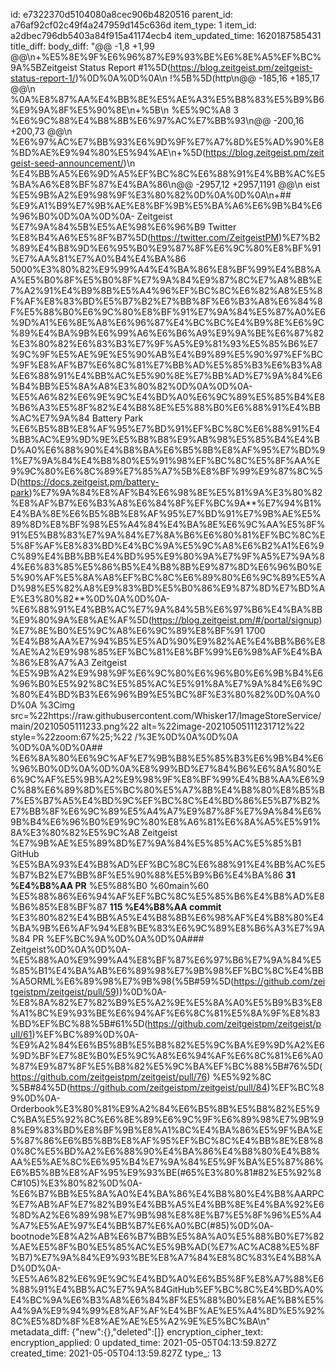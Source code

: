 id: e7322370d5104080a8cec906b4820516
parent_id: a76af92cf02c49f4a247959d145c636d
item_type: 1
item_id: a2dbec796db5403a84f915a41174ecb4
item_updated_time: 1620187585431
title_diff: 
body_diff: "@@ -1,8 +1,99 @@\\n+%E5%8E%9F%E6%96%87%E9%93%BE%E6%8E%A5%EF%BC%9A%5BZeitgeist Status Report #1%5D(https://blog.zeitgeist.pm/zeitgeist-status-report-1/)%0D%0A%0D%0A\\n !%5B%5D(http\\n@@ -185,16 +185,17 @@\\n %0A%E8%87%AA%E4%BB%8E%E5%AE%A3%E5%B8%83%E5%B9%B6%E9%9A%8F%E5%90%8E\\n+%5B\\n %E5%9C%A8 3 %E6%9C%88%E4%B8%8B%E6%97%AC%E7%BB%93\\n@@ -200,16 +200,73 @@\\n %E6%97%AC%E7%BB%93%E6%9D%9F%E7%A7%8D%E5%AD%90%E8%BD%AE%E9%94%80%E5%94%AE\\n+%5D(https://blog.zeitgeist.pm/zeitgeist-seed-announcement/)\\n %E4%BB%A5%E6%9D%A5%EF%BC%8C%E6%88%91%E4%BB%AC%E5%BA%A6%E8%BF%87%E4%BA%86\\n@@ -2957,12 +2957,1191 @@\\n eist %E5%9B%A2%E9%98%9F%E3%80%82%0D%0A%0D%0A\\n+## %E9%A1%B9%E7%9B%AE%E8%BF%9B%E5%BA%A6%E6%9B%B4%E6%96%B0%0D%0A%0D%0A- Zeitgeist %E7%9A%84%5B%E5%AE%98%E6%96%B9 Twitter %E8%B4%A6%E5%8F%B7%5D(https://twitter.com/ZeitgeistPM)%E7%B2%89%E4%B8%9D%E6%95%B0%E9%87%8F%E6%9C%80%E8%BF%91%E7%AA%81%E7%A0%B4%E4%BA%86 5000%E3%80%82%E9%99%A4%E4%BA%86%E8%BF%99%E4%B8%AA%E5%B0%8F%E5%B0%8F%E7%9A%84%E9%87%8C%E7%A8%8B%E7%A2%91%E4%B9%8B%E5%A4%96%EF%BC%8C%E6%82%A8%E5%8F%AF%E8%83%BD%E5%B7%B2%E7%BB%8F%E6%B3%A8%E6%84%8F%E5%88%B0%E6%9C%80%E8%BF%91%E7%9A%84%E5%87%A0%E6%9D%A1%E6%8E%A8%E6%96%87%E4%BC%BC%E4%B9%8E%E6%9C%89%E4%BA%9B%E6%99%A6%E6%B6%A9%E9%9A%BE%E6%87%82%E3%80%82%E6%83%B3%E7%9F%A5%E9%81%93%E5%85%B6%E7%9C%9F%E5%AE%9E%E5%90%AB%E4%B9%89%E5%90%97%EF%BC%9F%E8%AF%B7%E6%8C%81%E7%BB%AD%E5%85%B3%E6%B3%A8%E6%88%91%E4%BB%AC%E5%90%8E%E7%BB%AD%E7%9A%84%E6%B4%BB%E5%8A%A8%E3%80%82%0D%0A%0D%0A- %E5%A6%82%E6%9E%9C%E4%BD%A0%E6%9C%89%E5%85%B4%E8%B6%A3%E5%8F%82%E4%B8%8E%E5%88%B0%E6%88%91%E4%BB%AC%E7%9A%84 Battery Park %E6%B5%8B%E8%AF%95%E7%BD%91%EF%BC%8C%E6%88%91%E4%BB%AC%E9%9D%9E%E5%B8%B8%E9%AB%98%E5%85%B4%E4%BD%A0%E6%88%90%E4%B8%BA%E6%B5%8B%E8%AF%95%E7%BD%91%E7%9A%84%E4%B8%80%E5%91%98%EF%BC%8C%E5%8F%AA%E9%9C%80%E6%8C%89%E7%85%A7%5B%E8%BF%99%E9%87%8C%5D(https://docs.zeitgeist.pm/battery-park)%E7%9A%84%E8%AF%B4%E6%98%8E%E5%81%9A%E3%80%82%E8%AF%B7%E6%B3%A8%E6%84%8F%EF%BC%9A**%E7%94%B1%E4%BA%8E%E6%B5%8B%E8%AF%95%E7%BD%91%E7%9B%AE%E5%89%8D%E8%BF%98%E5%A4%84%E4%BA%8E%E6%9C%AA%E5%8F%91%E5%B8%83%E7%9A%84%E7%8A%B6%E6%80%81%EF%BC%8C%E5%8F%AF%E8%83%BD%E4%BC%9A%E5%9C%A8%E6%B2%A1%E6%9C%89%E4%BB%BB%E4%BD%95%E9%80%9A%E7%9F%A5%E7%9A%84%E6%83%85%E5%86%B5%E4%B8%8B%E9%87%8D%E6%96%B0%E5%90%AF%E5%8A%A8%EF%BC%8C%E6%89%80%E6%9C%89%E5%AD%98%E5%82%A8%E9%83%BD%E5%B0%86%E9%87%8D%E7%BD%AE%E3%80%82**%0D%0A%0D%0A- %E6%88%91%E4%BB%AC%E7%9A%84%5B%E6%97%B6%E4%BA%8B%E9%80%9A%E8%AE%AF%5D(https://blog.zeitgeist.pm/#/portal/signup)%E7%8E%B0%E5%9C%A8%E6%9C%89%E8%BF%91 1700 %E4%B8%AA%E7%94%B5%E5%AD%90%E9%82%AE%E4%BB%B6%E8%AE%A2%E9%98%85%EF%BC%81%E8%BF%99%E6%98%AF%E4%BA%86%E8%A7%A3 Zeitgeist %E5%9B%A2%E9%98%9F%E6%9C%80%E6%96%B0%E6%9B%B4%E6%96%B0%E5%92%8C%E5%85%AC%E5%91%8A%E7%9A%84%E6%9C%80%E4%BD%B3%E6%96%B9%E5%BC%8F%E3%80%82%0D%0A%0D%0A  %3Cimg src=%22https://raw.githubusercontent.com/Whisker17/ImageStoreService/main/20210505111233.png%22 alt=%22image-20210505111231712%22 style=%22zoom:67%25;%22 /%3E%0D%0A%0D%0A  %0D%0A%0D%0A## %E6%8A%80%E6%9C%AF%E7%9B%B8%E5%85%B3%E6%9B%B4%E6%96%B0%0D%0A%0D%0A%E8%99%BD%E7%84%B6%E6%8A%80%E6%9C%AF%E5%9B%A2%E9%98%9F%E8%BF%99%E4%B8%AA%E6%9C%88%E6%89%8D%E5%BC%80%E5%A7%8B%E4%B8%80%E8%B5%B7%E5%B7%A5%E4%BD%9C%EF%BC%8C%E4%BD%86%E5%B7%B2%E7%BB%8F%E6%9C%89%E5%A4%A7%E9%87%8F%E7%9A%84%E6%9B%B4%E6%96%B0%E9%9C%80%E8%A6%81%E6%8A%A5%E5%91%8A%E3%80%82%E5%9C%A8 Zeitgeist %E7%9B%AE%E5%89%8D%E7%9A%84%E5%85%AC%E5%85%B1 GitHub %E5%BA%93%E4%B8%AD%EF%BC%8C%E6%88%91%E4%BB%AC%E5%B7%B2%E7%BB%8F%E5%90%88%E5%B9%B6%E4%BA%86 **31 %E4%B8%AA PR** %E5%88%B0 %60main%60 %E5%88%86%E6%94%AF%EF%BC%8C%E5%85%B6%E4%B8%AD%E8%B6%85%E8%BF%87 **115 %E4%B8%AA commit** %E3%80%82%E4%BB%A5%E4%B8%8B%E6%98%AF%E4%B8%80%E4%BA%9B%E6%AF%94%E8%BE%83%E6%9C%89%E8%B6%A3%E7%9A%84 PR %EF%BC%9A%0D%0A%0D%0A### Zeitgeist%0D%0A%0D%0A- %E5%88%A0%E9%99%A4%E8%BF%87%E6%97%B6%E7%9A%84%E5%85%B1%E4%BA%AB%E6%89%98%E7%9B%98%EF%BC%8C%E4%BB%A5ORML%E6%89%98%E7%9B%98(%5B#59%5D(https://github.com/zeitgeistpm/zeitgeist/pull/59))%0D%0A- %E8%8A%82%E7%82%B9%E5%A2%9E%E5%8A%A0%E5%B9%B3%E8%A1%8C%E9%93%BE%E6%94%AF%E6%8C%81%E5%8A%9F%E8%83%BD%EF%BC%88%5B#61%5D(https://github.com/zeitgeistpm/zeitgeist/pull/61)%EF%BC%89%0D%0A- %E9%A2%84%E6%B5%8B%E5%B8%82%E5%9C%BA%E9%9D%A2%E6%9D%BF%E7%8E%B0%E5%9C%A8%E6%94%AF%E6%8C%81%E6%A0%87%E9%87%8F%E5%B8%82%E5%9C%BA%EF%BC%88%5B#76%5D(https://github.com/zeitgeistpm/zeitgeist/pull/76) %E5%92%8C %5B#84%5D(https://github.com/zeitgeistpm/zeitgeist/pull/84)%EF%BC%89%0D%0A- Orderbook%E3%80%81%E9%A2%84%E6%B5%8B%E5%B8%82%E5%9C%BA%E5%92%8C%E6%8E%89%E6%9C%9F%E6%89%98%E7%9B%98%E9%83%BD%E8%BF%9B%E8%A1%8C%E4%BA%86%E5%9F%BA%E5%87%86%E6%B5%8B%E8%AF%95%EF%BC%8C%E4%BB%8E%E8%80%8C%E5%BD%A2%E6%88%90%E4%BA%86%E4%B8%80%E4%B8%AA%E5%AE%8C%E6%95%B4%E7%9A%84%E5%9F%BA%E5%87%86%E6%B5%8B%E8%AF%95%E9%93%BE(#65%E3%80%81#82%E5%92%8C#105)%E3%80%82%0D%0A- %E6%B7%BB%E5%8A%A0%E4%BA%86%E4%B8%80%E4%B8%AARPC%E7%AB%AF%E7%82%B9%E4%BB%A5%E4%BB%8E%E4%BA%92%E6%8D%A2%E6%89%98%E7%9B%98%E8%8E%B7%E5%8F%96%E5%A4%A7%E5%AE%97%E4%BB%B7%E6%A0%BC(#85)%0D%0A- bootnode%E8%A2%AB%E6%B7%BB%E5%8A%A0%E5%88%B0%E7%82%AE%E5%8F%B0%E5%85%AC%E5%9B%AD(%E7%AC%AC88%E5%8F%B7)%E7%9A%84%E9%93%BE%E8%A7%84%E8%8C%83%E4%B8%AD%0D%0A- %E5%A6%82%E6%9E%9C%E4%BD%A0%E6%B5%8F%E8%A7%88%E6%88%91%E4%BB%AC%E7%9A%84GitHub%EF%BC%8C%E4%BD%A0%E4%BC%9A%E6%B3%A8%E6%84%8F%E5%88%B0%E8%AE%B8%E5%A4%9A%E9%94%99%E8%AF%AF%E4%BF%AE%E5%A4%8D%E5%92%8C%E5%8D%8F%E8%AE%AE%E5%A2%9E%E5%BC%BA\\n"
metadata_diff: {"new":{},"deleted":[]}
encryption_cipher_text: 
encryption_applied: 0
updated_time: 2021-05-05T04:13:59.827Z
created_time: 2021-05-05T04:13:59.827Z
type_: 13